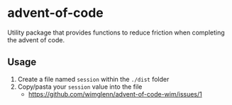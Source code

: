 # advent-of-code

Utility package that provides functions to reduce friction when completing the advent of code.

## Usage

1. Create a file named `session` within the `./dist` folder
1. Copy/pasta your `session` value into the file
   - https://github.com/wimglenn/advent-of-code-wim/issues/1
